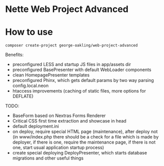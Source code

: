 # Nette Web Project Advanced

How to use
==========

`composer create-project george-oakling/web-project-advanced`


Benefits:
- preconfigured LESS and startup JS files in app/assets dir
- preconfigured BasePresenter with default WebLoader components
- clean HomepagePresenter templates
- preconfigured Phinx, which gets default params by two way parsing config.local.neon
- htaccess improvements (caching of static files, more options for DEFLATE)

TODO:
- BaseForm based on Nextras Forms Renderer
- Critical CSS first time extraction and showcase in head
- default deployment.ini
- on deploy, require special HTML page (maintenance), after deploy not (in www/index.php there should be a check for a file which is made by deployer, if there is one, require the maintenance page, if there is not one, start usual application startup process)
- create special deploying DeployPresenter, which starts database migrations and other useful things

